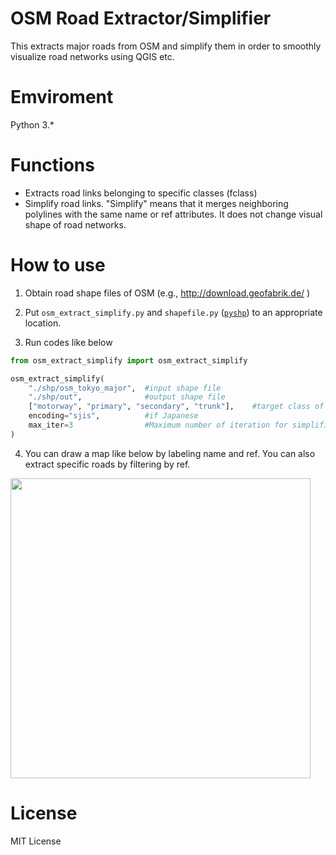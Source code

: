 # OSM Road Extractor/Simplifier

This extracts major roads from OSM and simplify them in order to smoothly visualize road networks using QGIS etc.

# Emviroment

Python 3.*

# Functions

- Extracts road links belonging to specific classes (fclass)
- Simplify road links.
"Simplify" means that it merges neighboring polylines with the same name or ref attributes.
It does not change visual shape of road networks.

# How to use

1. Obtain road shape files of OSM (e.g., http://download.geofabrik.de/ )

2. Put `osm_extract_simplify.py` and `shapefile.py` ([`pyshp`](https://github.com/GeospatialPython/pyshp)) to an appropriate location.

3. Run codes like below
```python
from osm_extract_simplify import osm_extract_simplify

osm_extract_simplify(
    "./shp/osm_tokyo_major",  #input shape file
    "./shp/out",              #output shape file
    ["motorway", "primary", "secondary", "trunk"],    #target class of extraction. The corresponding "*_link" are automatically extracted as well
    encoding="sjis",          #if Japanese
    max_iter=3                #Maximum number of iteration for simplification
)
```

4. You can draw a map like below by labeling name and ref.
You can also extract specific roads by filtering by ref.

<img src="https://toruseo.github.io/misc/osm_ext_simp.jpg" width="480pt">

# License

MIT License
